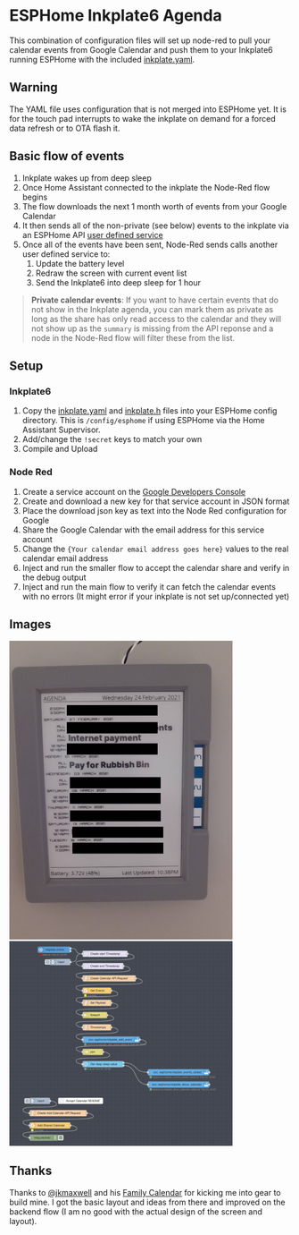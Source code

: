 # ESPHome Inkplate6 Agenda

This combination of configuration files will set up node-red to pull your calendar events from Google Calendar
and push them to your Inkplate6 running ESPHome with the included [inkplate.yaml](inkplate.yaml).


## Warning

The YAML file uses configuration that is not merged into ESPHome
yet. It is for the touch pad interrupts to wake the inkplate on demand
for a forced data refresh or to OTA flash it.


## Basic flow of events

1. Inkplate wakes up from deep sleep
2. Once Home Assistant connected to the inkplate the Node-Red flow begins
3. The flow downloads the next 1 month worth of events from your Google Calendar
4. It then sends all of the non-private (see below) events to the inkplate via an ESPHome API [user defined service](https://esphome.io/components/api.html#user-defined-services)
5. Once all of the events have been sent, Node-Red sends calls another user defined service to:
    1. Update the battery level
    2. Redraw the screen with current event list
    3. Send the Inkplate6 into deep sleep for 1 hour



> **Private calendar events**: If you want to have certain events that do not show in the Inkplate agenda, you can mark them as private
  as long as the share has only read access to the calendar and they will not show up as the `summary` is missing from the API reponse
  and a node in the Node-Red flow will filter these from the list.


## Setup

### Inkplate6

1. Copy the [inkplate.yaml](inkplate.yaml) and [inkplate.h](inkplate.h) files into your ESPHome config directory. 
   This is `/config/esphome` if using ESPHome via the Home Assistant Supervisor.
2. Add/change the `!secret` keys to match your own
3. Compile and Upload

### Node Red

1. Create a service account on the [Google Developers Console](https://console.developers.google.com/apis/credentials) 
2. Create and download a new key for that service account in JSON format
3. Place the download json key as text into the Node Red configuration for Google
4. Share the Google Calendar with the email address for this service account
5. Change the `{Your calendar email address goes here}` values to the real calendar email address
6. Inject and run the smaller flow to accept the calendar share and verify in the debug output
7. Inject and run the main flow to verify it can fetch the calendar events with no errors (It might error if your inkplate is not set up/connected yet)


## Images

<img alt="Inkplate Agenda" src="images/inkplate.jpg" width="400" />

<img alt="Node Red Flow" src="images/node-red.png" width="400" />


## Thanks

Thanks to [@jkmaxwell](https://github.com/jkmaxwell) and his [Family Calendar](https://github.com/jkmaxwell/Inkplate-ESPHome-Family-Calendar) 
for kicking me into gear to build mine. I got the basic layout and ideas from there and improved on the backend flow (I am no good with the actual design of the screen and layout). 
